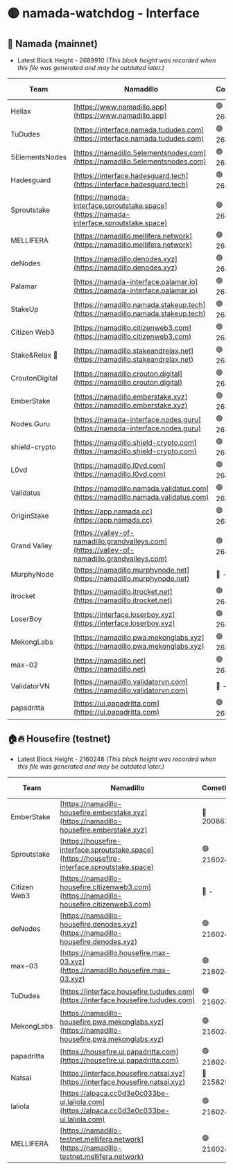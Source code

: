 # 🟡 namada-watchdog - Interface

## 🚀 Namada (mainnet)
- Latest Block Height - 2689910 *(This block height was recorded when this file was generated and may be outdated later.)*

| Team | Namadillo | CometBFT | Indexer | MASP Indexer |
|-|-|-|-|-|
| Heliax | [https://www.namadillo.app](https://www.namadillo.app) | 🟢 2689894 | 🟢 2689894 | 🟢 2689894 |
| TuDudes | [https://interface.namada.tududes.com](https://interface.namada.tududes.com) | 🟢 2689894 | 🟢 2689894 | 🟢 2689894 |
| 5ElementsNodes | [https://namadillo.5elementsnodes.com](https://namadillo.5elementsnodes.com) | 🟢 2689894 | 🟢 2689894 | 🟢 2689894 |
| Hadesguard | [https://interface.hadesguard.tech](https://interface.hadesguard.tech) | 🟢 2689895 | 🟢 2689895 | 🟢 2689894 |
| Sproutstake | [https://namada-interface.sproutstake.space](https://namada-interface.sproutstake.space) | 🟢 2689895 | 🟢 2689895 | 🟢 2689895 |
| MELLIFERA | [https://namadillo.mellifera.network](https://namadillo.mellifera.network) | 🟢 2689897 | 🟢 2689897 | 🟢 2689897 |
| deNodes | [https://namadillo.denodes.xyz](https://namadillo.denodes.xyz) | 🟢 2689897 | 🟢 2689897 | 🟢 2689897 |
| Palamar | [https://namada-interface.palamar.io](https://namada-interface.palamar.io) | 🟢 2689898 | 🟢 2689898 | 🟢 2689897 |
| StakeUp | [https://namadillo.namada.stakeup.tech](https://namadillo.namada.stakeup.tech) | 🟢 2689898 | 🟢 2689898 | 🟢 2689898 |
| Citizen Web3 | [https://namadillo.citizenweb3.com](https://namadillo.citizenweb3.com) | 🟢 2689899 | 🟢 2689899 | 🟢 2689899 |
| Stake&Relax 🦥 | [https://namadillo.stakeandrelax.net](https://namadillo.stakeandrelax.net) | 🟢 2689899 | 🟢 2689899 | 🟢 2689899 |
| CroutonDigital | [https://namadillo.crouton.digital](https://namadillo.crouton.digital) | 🟢 2689900 | 🟢 2689900 | 🟢 2689900 |
| EmberStake | [https://namadillo.emberstake.xyz](https://namadillo.emberstake.xyz) | 🟢 2689900 | 🟢 2689900 | 🟢 2689900 |
| Nodes.Guru | [https://namada-interface.nodes.guru](https://namada-interface.nodes.guru) | 🟢 2689901 | 🟢 2689901 | 🟢 2689901 |
| shield-crypto | [https://namadillo.shield-crypto.com](https://namadillo.shield-crypto.com) | 🟢 2689901 | 🟢 2689901 | 🟢 2689901 |
| L0vd | [https://namadillo.l0vd.com](https://namadillo.l0vd.com) | 🟢 2689902 | 🟢 2689901 | 🟢 2689902 |
| Validatus | [https://namadillo.namada.validatus.com](https://namadillo.namada.validatus.com) | 🟢 2689903 | 🟢 2689903 | 🟢 2689902 |
| OriginStake | [https://app.namada.cc](https://app.namada.cc) | 🟢 2689903 | 🟢 2689903 | 🟢 2689903 |
| Grand Valley | [https://valley-of-namadillo.grandvalleys.com](https://valley-of-namadillo.grandvalleys.com) | 🟢 2689903 | 🟢 2689903 | 🟢 2689904 |
| MurphyNode | [https://namadillo.murphynode.net](https://namadillo.murphynode.net) | 🔴 - | 🔴 - | 🔴 - |
| itrocket | [https://namadillo.itrocket.net](https://namadillo.itrocket.net) | 🟢 2689906 | 🟢 2689906 | 🟢 2689907 |
| LoserBoy | [https://interface.loserboy.xyz](https://interface.loserboy.xyz) | 🟢 2689907 | 🟢 2689907 | 🟢 2689906 |
| MekongLabs | [https://namadillo.pwa.mekonglabs.xyz](https://namadillo.pwa.mekonglabs.xyz) | 🟢 2689908 | 🟢 2689907 | 🟢 2689907 |
| max-02 | [https://namadillo.net](https://namadillo.net) | 🟢 2689908 | 🟢 2689908 | 🟢 2689908 |
| ValidatorVN | [https://namadillo.validatorvn.com](https://namadillo.validatorvn.com) | 🔴 - | 🔴 - | 🔴 - |
| papadritta | [https://ui.papadritta.com](https://ui.papadritta.com) | 🟢 2689910 | 🟢 2689910 | 🟢 2689910 |

## 🏠🔥 Housefire (testnet)
- Latest Block Height - 2160248 *(This block height was recorded when this file was generated and may be outdated later.)*

| Team | Namadillo | CometBFT | Indexer | MASP Indexer |
|-|-|-|-|-|
| EmberStake | [https://namadillo-housefire.emberstake.xyz](https://namadillo-housefire.emberstake.xyz) | 🔴 2008636 | 🔴 - | 🔴 - |
| Sproutstake | [https://housefire-interface.sproutstake.space](https://housefire-interface.sproutstake.space) | 🟢 2160243 | 🟢 2160243 | 🟢 2160243 |
| Citizen Web3 | [https://namadillo-housefire.citizenweb3.com](https://namadillo-housefire.citizenweb3.com) | 🔴 - | 🟢 2160244 | 🟢 2160245 |
| deNodes | [https://namadillo-housefire.denodes.xyz](https://namadillo-housefire.denodes.xyz) | 🟢 2160245 | 🟢 2160245 | 🟢 2160245 |
| max-03 | [https://namadillo.housefire.max-03.xyz](https://namadillo.housefire.max-03.xyz) | 🟢 2160245 | 🟢 2160245 | 🟢 2160245 |
| TuDudes | [https://interface.housefire.tududes.com](https://interface.housefire.tududes.com) | 🟢 2160246 | 🟢 2160246 | 🟢 2160246 |
| MekongLabs | [https://namadillo-housefire.pwa.mekonglabs.xyz](https://namadillo-housefire.pwa.mekonglabs.xyz) | 🟢 2160246 | 🟢 2160246 | 🟢 2160246 |
| papadritta | [https://housefire.ui.papadritta.com](https://housefire.ui.papadritta.com) | 🟢 2160246 | 🟢 2160246 | 🟢 2160246 |
| Natsai | [https://interface.housefire.natsai.xyz](https://interface.housefire.natsai.xyz) | 🔴 2158252 | 🔴 2158252 | 🔴 2158252 |
| laliola | [https://alpaca.cc0d3e0c033be-ui.laliola.com](https://alpaca.cc0d3e0c033be-ui.laliola.com) | 🟢 2160247 | 🟢 2160247 | 🟢 2160247 |
| MELLIFERA | [https://namadillo-testnet.mellifera.network](https://namadillo-testnet.mellifera.network) | 🟢 2160248 | 🟢 2160247 | 🟢 2160248 |

